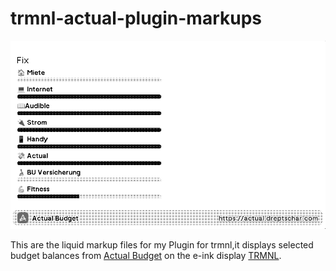 # trmnl-actual-plugin-markups

![alt text](assets/image.png)

This are the liquid markup files for my Plugin for trmnl,it displays selected budget balances from [Actual Budget](https://actualbudget.org) on the e-ink display [TRMNL](https://usetrmnl.com).
